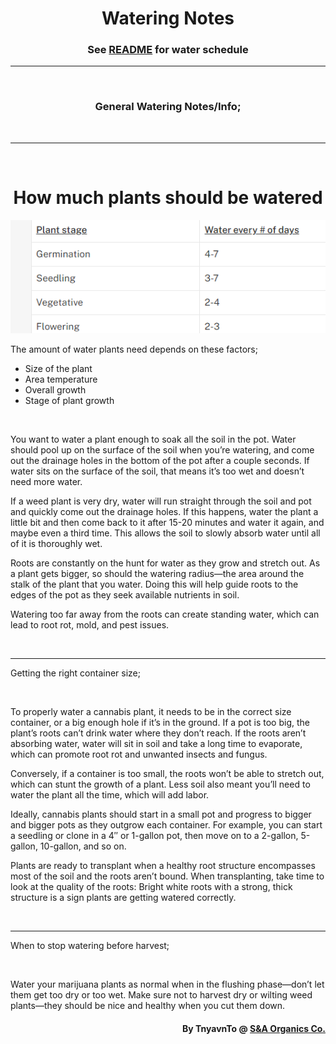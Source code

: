 <h1 align="center">Watering Notes</h1>
<h3 align="center">See <a href="./README.md">README</a> for water schedule</h3>

___

<br>

<h3 align="center">General Watering Notes/Info;</h3>

<br>

---

<br>

<h1 align="center">How much plants should be watered</h1>

<img src="https://github.com/Svxy/Pot-Growing/blob/grow/assets/watering.png?raw=true">

<p>The amount of water plants need depends on these factors;</p>

- Size of the plant
- Area temperature
- Overall growth
- Stage of plant growth

<br>

<p>You want to water a plant enough to soak all the soil in the pot. Water should pool up on the surface of the soil when you’re watering, and come out the drainage holes in the bottom of the pot after a couple seconds. If water sits on the surface of the soil, that means it’s too wet and doesn’t need more water.

If a weed plant is very dry, water will run straight through the soil and pot and quickly come out the drainage holes. If this happens, water the plant a little bit and then come back to it after 15-20 minutes and water it again, and maybe even a third time. This allows the soil to slowly absorb water until all of it is thoroughly wet.

Roots are constantly on the hunt for water as they grow and stretch out. As a plant gets bigger, so should the watering radius—the area around the stalk of the plant that you water. Doing this will help guide roots to the edges of the pot as they seek available nutrients in soil.

Watering too far away from the roots can create standing water, which can lead to root rot, mold, and pest issues.</p>

<br>

___

<p>Getting the right container size;</p>

<br>

<p>To properly water a cannabis plant, it needs to be in the correct size container, or a big enough hole if it’s in the ground. If a pot is too big, the plant’s roots can’t drink water where they don’t reach. If the roots aren’t absorbing water, water will sit in soil and take a long time to evaporate, which can promote root rot and unwanted insects and fungus.

Conversely, if a container is too small, the roots won’t be able to stretch out, which can stunt the growth of a plant. Less soil also meant you’ll need to water the plant all the time, which will add labor.

Ideally, cannabis plants should start in a small pot and progress to bigger and bigger pots as they outgrow each container. For example, you can start a seedling or clone in a 4″ or 1-gallon pot, then move on to a 2-gallon, 5-gallon, 10-gallon, and so on.

Plants are ready to transplant when a healthy root structure encompasses most of the soil and the roots aren’t bound. When transplanting, take time to look at the quality of the roots: Bright white roots with a strong, thick structure is a sign plants are getting watered correctly.</p>

<br>

___

<p>When to stop watering before harvest;</p>

<br>

<p>Water your marijuana plants as normal when in the flushing phase—don’t let them get too dry or too wet. Make sure not to harvest dry or wilting weed plants—they should be nice and healthy when you cut them down.</p>

<h4 align="right">By TnyavnTo @ <a href="https://sna-organics.com">S&A Organics Co.</a></h4>
